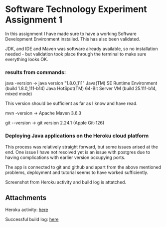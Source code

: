 # Software Technology Experiment Assignment 1

In this assignment I have made sure to have a working Software Development Environment installed. This has also been validated.

JDK, and IDE and Maven was software already available, so no installation needed - but validation took place through the terminal to make sure everything looks OK. 

### results from commands:

java -version -> 
java version "1.8.0_111"
Java(TM) SE Runtime Environment (build 1.8.0_111-b14)
Java HotSpot(TM) 64-Bit Server VM (build 25.111-b14, mixed mode)

This version should be sufficient as far as I know and have read. 


 mvn -version ->
 Apache Maven 3.6.3
 
 git --version ->
 git version 2.24.1 (Apple Git-126)
 
 
 ### Deploying Java applications on the Heroku cloud platform
 
 This process was relatively straight forward, but some issues arised at the end. One issue I have not resolved yet is an issue with postgres due to having complications with earlier version occupying ports.
 
 The app is connected to git and github and apart from the above mentioned problems, deployment and tutorial seems to have worked sufficiently. 
 
 Screenshot from Heroku activity and build log is attatched.
 
 ## Attachments
 
 Heroku activity:      [here](https://github.com/h181214/java-getting-started/blob/master/Activity.md)
 
 Successful build log: [here](https://github.com/h181214/java-getting-started/blob/master/build_log_1.txt)
 

